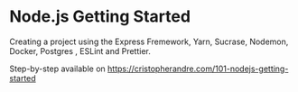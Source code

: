 # Node.js Getting Started

Creating a project using the Express Fremework, Yarn, Sucrase, Nodemon, Docker, Postgres , ESLint and Prettier.

Step-by-step available on https://cristopherandre.com/101-nodejs-getting-started
